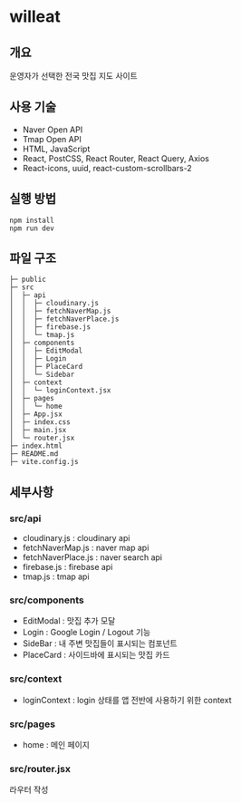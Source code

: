 # willeat
## 개요
운영자가 선택한 전국 맛집 지도 사이트
## 사용 기술
- Naver Open API
- Tmap Open API
- HTML, JavaScript
- React, PostCSS, React Router, React Query, Axios
- React-icons, uuid, react-custom-scrollbars-2
## 실행 방법
```
npm install
npm run dev
```
## 파일 구조
```
├─ public  
├─ src   
│  ├─ api   
│  │  ├─ cloudinary.js   
│  │  ├─ fetchNaverMap.js   
│  │  ├─ fetchNaverPlace.js   
│  │  ├─ firebase.js  
│  │  └─ tmap.js  
│  ├─ components  
│  │  ├─ EditModal   
│  │  ├─ Login  
│  │  ├─ PlaceCard
│  │  └─ Sidebar  
│  ├─ context  
│  │  └─ loginContext.jsx  
│  ├─ pages
│  │  └─ home
│  ├─ App.jsx
│  ├─ index.css
│  ├─ main.jsx
│  └─ router.jsx
├─ index.html
├─ README.md
├─ vite.config.js
```
## 세부사항
### src/api
- cloudinary.js : cloudinary api
- fetchNaverMap.js : naver map api
- fetchNaverPlace.js : naver search api
- firebase.js : firebase api
- tmap.js : tmap api
### src/components
- EditModal : 맛집 추가 모달
- Login : Google Login / Logout 기능
- SideBar : 내 주변 맛집들이 표시되는 컴포넌트
- PlaceCard : 사이드바에 표시되는 맛집 카드
### src/context
- loginContext : login 상태를 앱 전반에 사용하기 위한 context
### src/pages
- home : 메인 페이지
### src/router.jsx
라우터 작성

